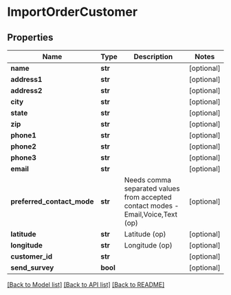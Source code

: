 # ImportOrderCustomer

## Properties
Name | Type | Description | Notes
------------ | ------------- | ------------- | -------------
**name** | **str** |  | [optional] 
**address1** | **str** |  | [optional] 
**address2** | **str** |  | [optional] 
**city** | **str** |  | [optional] 
**state** | **str** |  | [optional] 
**zip** | **str** |  | [optional] 
**phone1** | **str** |  | [optional] 
**phone2** | **str** |  | [optional] 
**phone3** | **str** |  | [optional] 
**email** | **str** |  | [optional] 
**preferred_contact_mode** | **str** | Needs comma separated values from accepted contact modes - Email,Voice,Text (op) | [optional] 
**latitude** | **str** | Latitude (op) | [optional] 
**longitude** | **str** | Longitude (op) | [optional] 
**customer_id** | **str** |  | [optional] 
**send_survey** | **bool** |  | [optional] 

[[Back to Model list]](../README.md#documentation-for-models) [[Back to API list]](../README.md#documentation-for-api-endpoints) [[Back to README]](../README.md)

